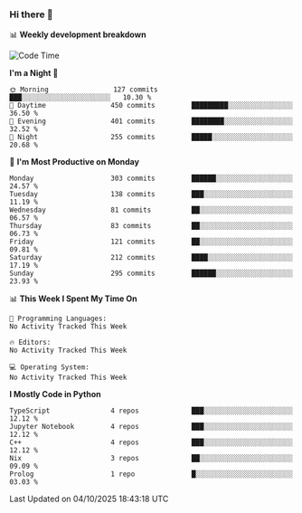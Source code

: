 ### Hi there 👋

📊 **Weekly development breakdown**
<!--START_SECTION:waka-->
![Code Time](http://img.shields.io/badge/Code%20Time-394%20hrs%2055%20mins-blue)

**I'm a Night 🦉** 

```text
🌞 Morning                127 commits         ███░░░░░░░░░░░░░░░░░░░░░░   10.30 % 
🌆 Daytime                450 commits         █████████░░░░░░░░░░░░░░░░   36.50 % 
🌃 Evening                401 commits         ████████░░░░░░░░░░░░░░░░░   32.52 % 
🌙 Night                  255 commits         █████░░░░░░░░░░░░░░░░░░░░   20.68 % 
```
📅 **I'm Most Productive on Monday** 

```text
Monday                   303 commits         ██████░░░░░░░░░░░░░░░░░░░   24.57 % 
Tuesday                  138 commits         ███░░░░░░░░░░░░░░░░░░░░░░   11.19 % 
Wednesday                81 commits          ██░░░░░░░░░░░░░░░░░░░░░░░   06.57 % 
Thursday                 83 commits          ██░░░░░░░░░░░░░░░░░░░░░░░   06.73 % 
Friday                   121 commits         ██░░░░░░░░░░░░░░░░░░░░░░░   09.81 % 
Saturday                 212 commits         ████░░░░░░░░░░░░░░░░░░░░░   17.19 % 
Sunday                   295 commits         ██████░░░░░░░░░░░░░░░░░░░   23.93 % 
```


📊 **This Week I Spent My Time On** 

```text
💬 Programming Languages: 
No Activity Tracked This Week

🔥 Editors: 
No Activity Tracked This Week

💻 Operating System: 
No Activity Tracked This Week
```

**I Mostly Code in Python** 

```text
TypeScript               4 repos             ███░░░░░░░░░░░░░░░░░░░░░░   12.12 % 
Jupyter Notebook         4 repos             ███░░░░░░░░░░░░░░░░░░░░░░   12.12 % 
C++                      4 repos             ███░░░░░░░░░░░░░░░░░░░░░░   12.12 % 
Nix                      3 repos             ██░░░░░░░░░░░░░░░░░░░░░░░   09.09 % 
Prolog                   1 repo              █░░░░░░░░░░░░░░░░░░░░░░░░   03.03 % 
```




 Last Updated on 04/10/2025 18:43:18 UTC
<!--END_SECTION:waka-->
<!--
**R-enanVieira/R-enanVieira** is a ✨ _special_ ✨ repository because its `README.md` (this file) appears on your GitHub profile.

Here are some ideas to get you started:

- 🔭 I’m currently working on ...
- 🌱 I’m currently learning ...
- 👯 I’m looking to collaborate on ...
- 🤔 I’m looking for help with ...
- 💬 Ask me about ...
- 📫 How to reach me: ...
- 😄 Pronouns: ...
- ⚡ Fun fact: ...
-->
